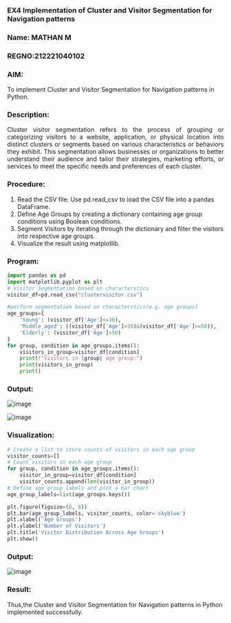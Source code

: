 ### EX4 Implementation of Cluster and Visitor Segmentation for Navigation patterns
### Name: MATHAN M
### REGNO:212221040102
### AIM: 
To implement Cluster and Visitor Segmentation for Navigation patterns in Python.
### Description:
<div align= "justify">Cluster visitor segmentation refers to the process of grouping or categorizing visitors to a website, 
  application, or physical location into distinct clusters or segments based on various characteristics or behaviors they exhibit. 
  This segmentation allows businesses or organizations to better understand their audience and tailor their strategies, marketing efforts, 
  or services to meet the specific needs and preferences of each cluster.</div>
  
### Procedure:
1) Read the CSV file: Use pd.read_csv to load the CSV file into a pandas DataFrame.
2) Define Age Groups by creating a dictionary containing age group conditions using Boolean conditions.
3) Segment Visitors by iterating through the dictionary and filter the visitors into respective age groups.
4) Visualize the result using matplotlib.

### Program:
```python
import pandas as pd
import matplotlib.pyplot as plt
# Visitor Segmentation based on characterstics
visitor_df=pd.read_csv("clustervisitor.csv")

#perform segmentation based on characterstics(e.g. age groups)
age_groups={
    'Young': (visitor_df['Age']<=30),
    'Middle_aged': ((visitor_df['Age']>30)&(visitor_df['Age']<=50)),
    'Elderly': (visitor_df['Age']>50)
}
for group, condition in age_groups.items():
    visitors_in_group=visitor_df[condition]
    print(f"Visitors in {group} age group:")
    print(visitors_in_group)
    print()

```
### Output:
![image](https://github.com/SarankumarJ/WDM_EXP4/assets/94778101/76663ffe-9252-4c98-9bb2-dd28d4084e56)

![image](https://github.com/SarankumarJ/WDM_EXP4/assets/94778101/f6259332-ab13-4754-8f3e-da0028646cd0)


### Visualization:
```python
# Create a list to store counts of visitors in each age group
visitor_counts=[]
# Count visitors in each age group
for group, condition in age_groups.items():
    visitor_in_group=visitor_df[condition]
    visitor_counts.append(len(visitor_in_group))
# Define age group labels and plot a bar chart
age_group_labels=list(age_groups.keys())

plt.figure(figsize=(8, 6))
plt.bar(age_group_labels, visitor_counts, color='skyblue')
plt.xlabel('Age Groups')
plt.ylabel('Number of Visitors')
plt.title('Visitor Distribution Across Age Groups')
plt.show()
```
### Output:
![image](https://github.com/SarankumarJ/WDM_EXP4/assets/94778101/44706875-b17b-4582-a38d-65f76ffaeec5)

### Result:
Thus,the Cluster and Visitor Segmentation for Navigation patterns in Python implemented successfully.
